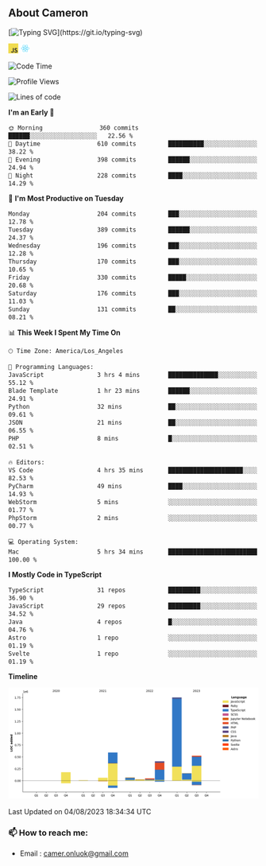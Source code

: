 ## About Cameron 

[![Typing SVG](https://readme-typing-svg.demolab.com?font=Fira+Code&pause=1000&color=000000&multiline=true&width=435&height=75&lines=Hi!+I'm+Cameron;A+Software+Engineer+based+in+Seattle.)](https://git.io/typing-svg)

<code><img height="20" src="https://raw.githubusercontent.com/github/explore/80688e429a7d4ef2fca1e82350fe8e3517d3494d/topics/javascript/javascript.png"></code>
<code><img height="20" src="https://raw.githubusercontent.com/github/explore/80688e429a7d4ef2fca1e82350fe8e3517d3494d/topics/react/react.png"></code>



<!--START_SECTION:waka-->
![Code Time](http://img.shields.io/badge/Code%20Time-1%2C003%20hrs%2030%20mins-blue)

![Profile Views](http://img.shields.io/badge/Profile%20Views-0-blue)

![Lines of code](https://img.shields.io/badge/From%20Hello%20World%20I%27ve%20Written-3.8%20million%20lines%20of%20code-blue)

**I'm an Early 🐤** 

```text
🌞 Morning                360 commits         ██████░░░░░░░░░░░░░░░░░░░   22.56 % 
🌆 Daytime                610 commits         ██████████░░░░░░░░░░░░░░░   38.22 % 
🌃 Evening                398 commits         ██████░░░░░░░░░░░░░░░░░░░   24.94 % 
🌙 Night                  228 commits         ████░░░░░░░░░░░░░░░░░░░░░   14.29 % 
```
📅 **I'm Most Productive on Tuesday** 

```text
Monday                   204 commits         ███░░░░░░░░░░░░░░░░░░░░░░   12.78 % 
Tuesday                  389 commits         ██████░░░░░░░░░░░░░░░░░░░   24.37 % 
Wednesday                196 commits         ███░░░░░░░░░░░░░░░░░░░░░░   12.28 % 
Thursday                 170 commits         ███░░░░░░░░░░░░░░░░░░░░░░   10.65 % 
Friday                   330 commits         █████░░░░░░░░░░░░░░░░░░░░   20.68 % 
Saturday                 176 commits         ███░░░░░░░░░░░░░░░░░░░░░░   11.03 % 
Sunday                   131 commits         ██░░░░░░░░░░░░░░░░░░░░░░░   08.21 % 
```


📊 **This Week I Spent My Time On** 

```text
🕑︎ Time Zone: America/Los_Angeles

💬 Programming Languages: 
JavaScript               3 hrs 4 mins        ██████████████░░░░░░░░░░░   55.12 % 
Blade Template           1 hr 23 mins        ██████░░░░░░░░░░░░░░░░░░░   24.91 % 
Python                   32 mins             ██░░░░░░░░░░░░░░░░░░░░░░░   09.61 % 
JSON                     21 mins             ██░░░░░░░░░░░░░░░░░░░░░░░   06.55 % 
PHP                      8 mins              █░░░░░░░░░░░░░░░░░░░░░░░░   02.51 % 

🔥 Editors: 
VS Code                  4 hrs 35 mins       █████████████████████░░░░   82.53 % 
PyCharm                  49 mins             ████░░░░░░░░░░░░░░░░░░░░░   14.93 % 
WebStorm                 5 mins              ░░░░░░░░░░░░░░░░░░░░░░░░░   01.77 % 
PhpStorm                 2 mins              ░░░░░░░░░░░░░░░░░░░░░░░░░   00.77 % 

💻 Operating System: 
Mac                      5 hrs 34 mins       █████████████████████████   100.00 % 
```

**I Mostly Code in TypeScript** 

```text
TypeScript               31 repos            █████████░░░░░░░░░░░░░░░░   36.90 % 
JavaScript               29 repos            █████████░░░░░░░░░░░░░░░░   34.52 % 
Java                     4 repos             █░░░░░░░░░░░░░░░░░░░░░░░░   04.76 % 
Astro                    1 repo              ░░░░░░░░░░░░░░░░░░░░░░░░░   01.19 % 
Svelte                   1 repo              ░░░░░░░░░░░░░░░░░░░░░░░░░   01.19 % 
```



**Timeline**

![Lines of Code chart](https://raw.githubusercontent.com/camer0nluo/camer0nluo/main/assets/bar_graph.png)


 Last Updated on 04/08/2023 18:34:34 UTC
<!--END_SECTION:waka-->

### 📫 How to reach me:
- Email : camer.onluok@gmail.com

